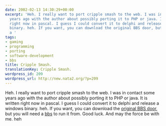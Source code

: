 ```yaml
---
date: 2002-02-13 14:30:29+00:00
excerpt: 'Heh. I really want to port cripple smash to the web. I was in contact some
  years ago with the author about possibly porting it to PHP or java. It is written
  right now in pascal. I guess I could convert it to delphi and release a windows
  binary. heh. If you want, you can download the original BBS door, but you will need
  a '
tags:
- gaming
- programming
- porting
- software-development
- bbs
title: Cripple Smash.
translationKey: Cripple Smash.
wordpress_id: 209
wordpress_url: http://new.nata2.org/?p=209
---
```


Heh. I really want to port cripple smash to the web. I was in contact some years ago with the author about possibly porting it to PHP or java. It is written right now in pascal. I guess I could convert it to delphi and release a windows binary. heh. If you want, you can download the <a href="https://web.archive.org/web/20030814003134/http://www.nata2.info//geek/Misc/CRI0021.ZIP">original BBS door</a>, but you will need a <a href="https://web.archive.org/web/20030814003134/http://www.nata2.info//geek/Misc/sbbs.zip">bbs</a> to run it from. Good luck. And may the force be with me. heh